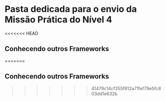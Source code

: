 # Pasta dedicada para o envio da Missão Prática do Nível 4
<<<<<<< HEAD
## Conhecendo outros Frameworks
=======
## Conhecendo outros Frameworks
>>>>>>> 41479c14cf355f912a71fef79e5fc803dd1e632b
